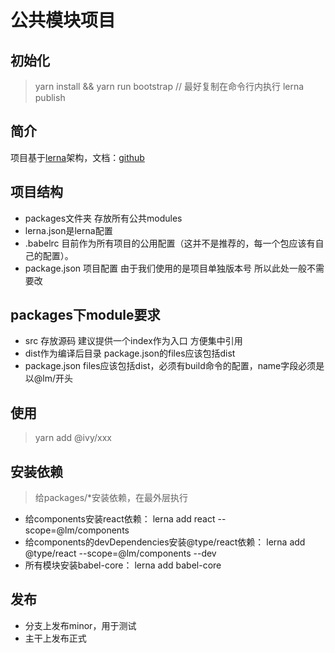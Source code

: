 # 公共模块项目
## 初始化
> yarn install && yarn run bootstrap // 最好复制在命令行内执行
> lerna publish

## 简介
项目基于[lerna](https://lerna.js.org/)架构，文档：[github](https://github.com/lerna/lerna#readme)

## 项目结构
+ packages文件夹 存放所有公共modules
+ lerna.json是lerna配置
+ .babelrc 目前作为所有项目的公用配置（这并不是推荐的，每一个包应该有自己的配置）。
+ package.json 项目配置 由于我们使用的是项目单独版本号 所以此处一般不需要改

## packages下module要求
+ src 存放源码 建议提供一个index作为入口 方便集中引用
+ dist作为编译后目录 package.json的files应该包括dist
+ package.json  files应该包括dist，必须有build命令的配置，name字段必须是以@lm/开头

## 使用
> yarn add @ivy/xxx

## 安装依赖
> 给packages/*安装依赖，在最外层执行
+ 给components安装react依赖：
    lerna add react --scope=@lm/components
+ 给components的devDependencies安装@type/react依赖：
    lerna add @type/react --scope=@lm/components --dev
+ 所有模块安装babel-core：
    lerna add babel-core

## 发布
+ 分支上发布minor，用于测试
+ 主干上发布正式

